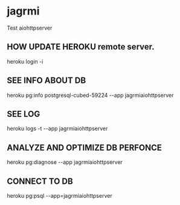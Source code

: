 # jagrmi
Test aiohttpserver

HOW UPDATE HEROKU remote server.
--------------------------------------------------------------------------------
heroku login -i

SEE INFO ABOUT DB
--------------------------------------------------------------------------------
heroku pg:info postgresql-cubed-59224 --app jagrmiaiohttpserver

SEE LOG
-------------------------------------------------------------
heroku logs -t --app jagrmiaiohttpserver

ANALYZE AND OPTIMIZE DB PERFONCE
-----------------------------------------------
heroku pg:diagnose --app jagrmiaiohttpserver

CONNECT TO DB
----------------------------
heroku pg:psql --app=jagrmiaiohttpserver